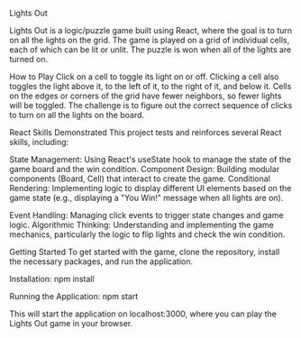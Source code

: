 Lights Out

Lights Out is a logic/puzzle game built using React, where the goal is to turn on all the lights on the grid. The game is played on a grid of individual cells, each of which can be lit or unlit. The puzzle is won when all of the lights are turned on.

How to Play
Click on a cell to toggle its light on or off.
Clicking a cell also toggles the light above it, to the left of it, to the right of it, and below it.
Cells on the edges or corners of the grid have fewer neighbors, so fewer lights will be toggled.
The challenge is to figure out the correct sequence of clicks to turn on all the lights on the board.

React Skills Demonstrated
This project tests and reinforces several React skills, including:

State Management: Using React's useState hook to manage the state of the game board and the win condition.
Component Design: Building modular components (Board, Cell) that interact to create the game.
Conditional Rendering: Implementing logic to display different UI elements based on the game state (e.g., displaying a "You Win!" message when all lights are on).

Event Handling: Managing click events to trigger state changes and game logic.
Algorithmic Thinking: Understanding and implementing the game mechanics, particularly the logic to flip lights and check the win condition.

Getting Started
To get started with the game, clone the repository, install the necessary packages, and run the application.

Installation:
npm install

Running the Application:
npm start


This will start the application on localhost:3000, where you can play the Lights Out game in your browser.

